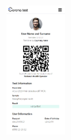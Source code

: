 
<img src="https://github.com/arina773/Corona-Test/blob/main/assets/prototype.png" alt="Screenshot"  height="300">
